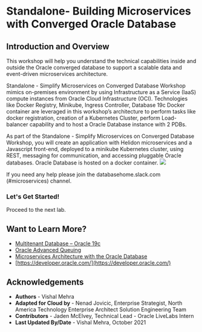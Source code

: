 # Standalone- Building Microservices with Converged Oracle Database
## Introduction and Overview

[](youtube:v0nYRueADbo)

This workshop will help you understand the technical capabilities inside and outside the Oracle converged database to support a scalable data and event-driven microservices architecture.


Standalone - Simplify Microservices on Converged Database Workshop  mimics on-premises environment by using Infrastructure as a Service (IaaS) compute instances from Oracle Cloud Infrastructure (OCI).  Technologies like Docker Registry, Minikube, Ingress Controller, Database 19c Docker container are leveraged in this workshop’s architecture to perform tasks like docker registration, creation of a Kubernetes Cluster, perform Load-balancer capability and to host a Oracle Database instance with 2 PDBs.

As part of the Standalone - Simplify Microservices on Converged Database Workshop,  you will create an application with Helidon microservices and a Javascript front-end, deployed to a minikube Kubernetes cluster, using REST, messaging for communication, and accessing pluggable Oracle databases. Oracle Database is hosted on a docker container.
![](./images/architecture.png " ")

If you need any help please join the databasehome.slack.com (#microservices) channel.

### Let's Get Started!

Proceed to the next lab.

## Want to Learn More?

* [Multitenant Database – Oracle 19c](https://www.oracle.com/database/technologies/multitenant.html)
* [Oracle Advanced Queuing](https://docs.oracle.com/en/database/oracle/oracle-database/19/adque/aq-introduction.html)
* [Microservices Architecture with the Oracle Database](https://www.oracle.com/technetwork/database/availability/trn5515-microserviceswithoracle-5187372.pdf)
* [https://developer.oracle.com/](https://developer.oracle.com/)

## Acknowledgements
* **Authors** - Vishal Mehra
* **Adapted for Cloud by** -  Nenad Jovicic, Enterprise Strategist, North America Technology Enterprise Architect Solution Engineering Team
* **Contributors** - Jaden McElvey, Technical Lead - Oracle LiveLabs Intern
* **Last Updated By/Date** - Vishal Mehra, October 2021
